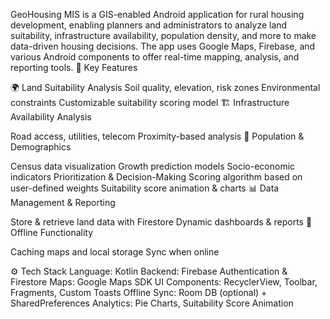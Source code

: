 GeoHousing MIS is a GIS-enabled Android application for rural housing development, enabling planners and administrators to analyze land suitability, infrastructure availability, population density, and more to make data-driven housing decisions. The app uses Google Maps, Firebase, and various Android components to offer real-time mapping, analysis, and reporting tools.
🌟 Key Features

🌍 Land Suitability Analysis
Soil quality, elevation, risk zones
Environmental constraints
Customizable suitability scoring model
🏗️ Infrastructure Availability Analysis

Road access, utilities, telecom
Proximity-based analysis
👥 Population & Demographics

Census data visualization
Growth prediction models
Socio-economic indicators
 Prioritization & Decision-Making
Scoring algorithm based on user-defined weights
Suitability score animation & charts
📊 Data Management & Reporting

Store & retrieve land data with Firestore
Dynamic dashboards & reports
📶 Offline Functionality

Caching maps and local storage
Sync when online

⚙️ Tech Stack
Language: Kotlin
Backend: Firebase Authentication & Firestore
Maps: Google Maps SDK
UI Components: RecyclerView, Toolbar, Fragments, Custom Toasts
Offline Sync: Room DB (optional) + SharedPreferences
Analytics: Pie Charts, Suitability Score Animation
